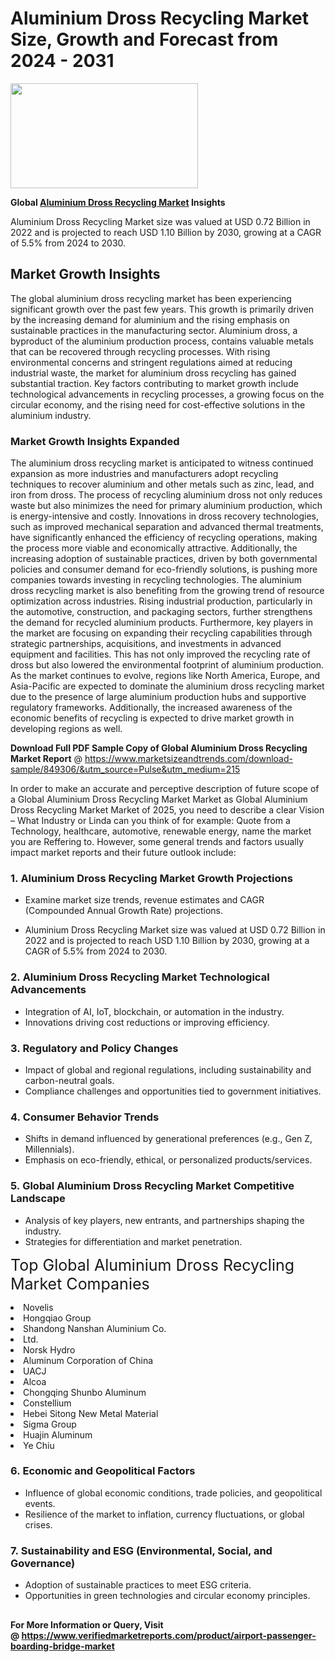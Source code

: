<H1>Aluminium Dross Recycling Market Size, Growth and Forecast from 2024 - 2031</H1><img class="aligncenter size-medium wp-image-584254" src="https://thirdeyenews.in/wp-content/uploads/2024/09/Global-Market-Research-300x168.jpeg" alt="" width="300" height="168" /><p><strong>Global&nbsp;<a href="https://www.marketsizeandtrends.com/download-sample/849306/&amp;utm_source=Pulse&amp;utm_medium=215">Aluminium Dross Recycling Market</a> Insights</strong></p><p>Aluminium Dross Recycling Market size was valued at USD 0.72 Billion in 2022 and is projected to reach USD 1.10 Billion by 2030, growing at a CAGR of 5.5% from 2024 to 2030.</p><p><h2>Market Growth Insights</h2> The global aluminium dross recycling market has been experiencing significant growth over the past few years. This growth is primarily driven by the increasing demand for aluminium and the rising emphasis on sustainable practices in the manufacturing sector. Aluminium dross, a byproduct of the aluminium production process, contains valuable metals that can be recovered through recycling processes. With rising environmental concerns and stringent regulations aimed at reducing industrial waste, the market for aluminium dross recycling has gained substantial traction. Key factors contributing to market growth include technological advancements in recycling processes, a growing focus on the circular economy, and the rising need for cost-effective solutions in the aluminium industry. <h3>Market Growth Insights Expanded</h3> The aluminium dross recycling market is anticipated to witness continued expansion as more industries and manufacturers adopt recycling techniques to recover aluminium and other metals such as zinc, lead, and iron from dross. The process of recycling aluminium dross not only reduces waste but also minimizes the need for primary aluminium production, which is energy-intensive and costly. Innovations in dross recovery technologies, such as improved mechanical separation and advanced thermal treatments, have significantly enhanced the efficiency of recycling operations, making the process more viable and economically attractive. Additionally, the increasing adoption of sustainable practices, driven by both governmental policies and consumer demand for eco-friendly solutions, is pushing more companies towards investing in recycling technologies. The aluminium dross recycling market is also benefiting from the growing trend of resource optimization across industries. Rising industrial production, particularly in the automotive, construction, and packaging sectors, further strengthens the demand for recycled aluminium products. Furthermore, key players in the market are focusing on expanding their recycling capabilities through strategic partnerships, acquisitions, and investments in advanced equipment and facilities. This has not only improved the recycling rate of dross but also lowered the environmental footprint of aluminium production. As the market continues to evolve, regions like North America, Europe, and Asia-Pacific are expected to dominate the aluminium dross recycling market due to the presence of large aluminium production hubs and supportive regulatory frameworks. Additionally, the increased awareness of the economic benefits of recycling is expected to drive market growth in developing regions as well. </p><p><span class=""><strong>Download Full PDF Sample Copy of Global Aluminium Dross Recycling Market Report</strong> @ <a href="https://www.marketsizeandtrends.com/download-sample/849306/&amp;utm_source=Pulse&amp;utm_medium=215" target="_blank">https://www.marketsizeandtrends.com/download-sample/849306/&amp;utm_source=Pulse&amp;utm_medium=215</a></span></p><p>In order to make an accurate and perceptive description of future scope of a Global&nbsp;Aluminium Dross Recycling Market Market as Global&nbsp;Aluminium Dross Recycling Market Market of 2025, you need to describe a clear Vision &ndash; What Industry or Linda can you think of for example: Quote from a Technology, healthcare, automotive, renewable energy, name the market you are Reffering to. However, some general trends and factors usually impact market reports and their future outlook include:</p><h3>1.&nbsp;<strong>Aluminium Dross Recycling Market Growth Projections</strong></h3><ul><li>Examine market size trends, revenue estimates and CAGR (Compounded Annual Growth Rate) projections.</li><li><p>Aluminium Dross Recycling Market size was valued at USD 0.72 Billion in 2022 and is projected to reach USD 1.10 Billion by 2030, growing at a CAGR of 5.5% from 2024 to 2030.</p></li></ul><h3>2.&nbsp;<strong>Aluminium Dross Recycling Market Technological Advancements</strong></h3><ul><li>Integration of AI, IoT, blockchain, or automation in the industry.</li><li>Innovations driving cost reductions or improving efficiency.</li></ul><h3>3.&nbsp;<strong>Regulatory and Policy Changes</strong></h3><ul><li>Impact of global and regional regulations, including sustainability and carbon-neutral goals.</li><li>Compliance challenges and opportunities tied to government initiatives.</li></ul><h3>4.&nbsp;<strong>Consumer Behavior Trends</strong></h3><ul><li>Shifts in demand influenced by generational preferences (e.g., Gen Z, Millennials).</li><li>Emphasis on eco-friendly, ethical, or personalized products/services.</li></ul><h3>5.&nbsp;<strong>Global Aluminium Dross Recycling Market Competitive Landscape</strong></h3><ul><li>Analysis of key players, new entrants, and partnerships shaping the industry.</li><li>Strategies for differentiation and market penetration.</li></ul><p data-pm-slice="1 1 []"><span style="color: inherit; font-family: inherit; font-size: 25px;">Top Global Aluminium Dross Recycling Market Companies</span></p><div class="" data-test-id=""><p><li>Novelis</li><li> Hongqiao Group</li><li> Shandong Nanshan Aluminium Co.</li><li> Ltd.</li><li> Norsk Hydro</li><li> Aluminum Corporation of China</li><li> UACJ</li><li> Alcoa</li><li> Chongqing Shunbo Aluminum</li><li> Constellium</li><li> Hebei Sitong New Metal Material</li><li> Sigma Group</li><li> Huajin Aluminum</li><li> Ye Chiu</li></p></div><h3>6.&nbsp;<strong>Economic and Geopolitical Factors</strong></h3><ul><li>Influence of global economic conditions, trade policies, and geopolitical events.</li><li>Resilience of the market to inflation, currency fluctuations, or global crises.</li></ul><h3>7.&nbsp;<strong>Sustainability and ESG (Environmental, Social, and Governance)</strong></h3><ul><li>Adoption of sustainable practices to meet ESG criteria.</li><li>Opportunities in green technologies and circular economy principles.</li></ul><h2><strong style="font-size: 14px;">For More Information or Query, Visit @&nbsp;</strong><a style="background-color: #ffffff; font-size: 14px;" href="https://www.marketsizeandtrends.com/report/aluminium-dross-recycling-market/" target="_blank">https://www.verifiedmarketreports.com/product/airport-passenger-boarding-bridge-market</a></h2>
